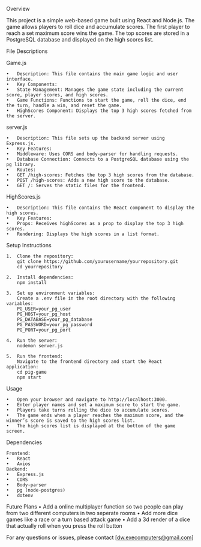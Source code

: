 Overview

This project is a simple web-based game built using React and Node.js. The game allows players to roll dice and accumulate scores. The first player to reach a set maximum score wins the game. The top scores are stored in a PostgreSQL database and displayed on the high scores list.

File Descriptions

Game.js

	•	Description: This file contains the main game logic and user interface.
	•	Key Components:
	•	State Management: Manages the game state including the current score, player scores, and high scores.
	•	Game Functions: Functions to start the game, roll the dice, end the turn, handle a win, and reset the game.
	•	HighScores Component: Displays the top 3 high scores fetched from the server.

server.js

	•	Description: This file sets up the backend server using Express.js.
	•	Key Features:
	•	Middleware: Uses CORS and body-parser for handling requests.
	•	Database Connection: Connects to a PostgreSQL database using the pg library.
	•	Routes:
	•	GET /high-scores: Fetches the top 3 high scores from the database.
	•	POST /high-scores: Adds a new high score to the database.
	•	GET /: Serves the static files for the frontend.

HighScores.js

	•	Description: This file contains the React component to display the high scores.
	•	Key Features:
	•	Props: Receives highScores as a prop to display the top 3 high scores.
	•	Rendering: Displays the high scores in a list format.

Setup Instructions

	1.	Clone the repository:
        git clone https://github.com/yourusername/yourrepository.git
        cd yourrepository
    
    2.	Install dependencies:
        npm install
    
    3.	Set up environment variables:
		Create a .env file in the root directory with the following variables:
        PG_USER=your_pg_user
        PG_HOST=your_pg_host
        PG_DATABASE=your_pg_database
        PG_PASSWORD=your_pg_password
        PG_PORT=your_pg_port

    4.	Run the server:
        nodemon server.js

    5.	Run the frontend:
		Navigate to the frontend directory and start the React application:
        cd pig-game 
        npm start

Usage

	•	Open your browser and navigate to http://localhost:3000.
	•	Enter player names and set a maximum score to start the game.
	•	Players take turns rolling the dice to accumulate scores.
	•	The game ends when a player reaches the maximum score, and the winner’s score is saved to the high scores list.
	•	The high scores list is displayed at the bottom of the game screen.

Dependencies

	Frontend:
	•	React
	•	Axios
	Backend:
	•	Express.js
	•	CORS
	•	Body-parser
	•	pg (node-postgres)
	•	dotenv

Future Plans
    •	Add a online multiplayer function so two people can play from two different computers in two seperate rooms
	•	Add more dice games like a race or a turn based attack game
	•	Add a 3d render of a dice that actually roll when you press the roll button
	



For any questions or issues, please contact [dw.execomputers@gmail.com]